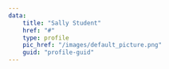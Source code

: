 ```yaml
---
data:
    title: "Sally Student"
    href: "#"
    type: profile
    pic_href: "/images/default_picture.png"
    guid: "profile-guid"
---
```

<div data-ff_module-profile-picture-and-name-button="" />
